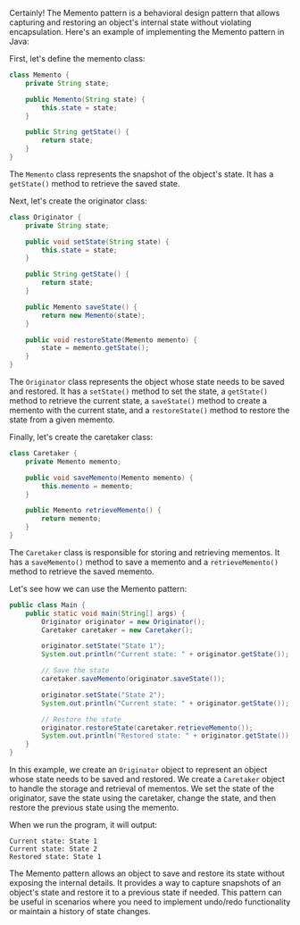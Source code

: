 Certainly! The Memento pattern is a behavioral design pattern that allows capturing and restoring an object's internal state without violating encapsulation. Here's an example of implementing the Memento pattern in Java:

First, let's define the memento class:

```java
class Memento {
    private String state;

    public Memento(String state) {
        this.state = state;
    }

    public String getState() {
        return state;
    }
}
```

The `Memento` class represents the snapshot of the object's state. It has a `getState()` method to retrieve the saved state.

Next, let's create the originator class:

```java
class Originator {
    private String state;

    public void setState(String state) {
        this.state = state;
    }

    public String getState() {
        return state;
    }

    public Memento saveState() {
        return new Memento(state);
    }

    public void restoreState(Memento memento) {
        state = memento.getState();
    }
}
```

The `Originator` class represents the object whose state needs to be saved and restored. It has a `setState()` method to set the state, a `getState()` method to retrieve the current state, a `saveState()` method to create a memento with the current state, and a `restoreState()` method to restore the state from a given memento.

Finally, let's create the caretaker class:

```java
class Caretaker {
    private Memento memento;

    public void saveMemento(Memento memento) {
        this.memento = memento;
    }

    public Memento retrieveMemento() {
        return memento;
    }
}
```

The `Caretaker` class is responsible for storing and retrieving mementos. It has a `saveMemento()` method to save a memento and a `retrieveMemento()` method to retrieve the saved memento.

Let's see how we can use the Memento pattern:

```java
public class Main {
    public static void main(String[] args) {
        Originator originator = new Originator();
        Caretaker caretaker = new Caretaker();

        originator.setState("State 1");
        System.out.println("Current state: " + originator.getState());

        // Save the state
        caretaker.saveMemento(originator.saveState());

        originator.setState("State 2");
        System.out.println("Current state: " + originator.getState());

        // Restore the state
        originator.restoreState(caretaker.retrieveMemento());
        System.out.println("Restored state: " + originator.getState());
    }
}
```

In this example, we create an `Originator` object to represent an object whose state needs to be saved and restored. We create a `Caretaker` object to handle the storage and retrieval of mementos. We set the state of the originator, save the state using the caretaker, change the state, and then restore the previous state using the memento.

When we run the program, it will output:

```
Current state: State 1
Current state: State 2
Restored state: State 1
```

The Memento pattern allows an object to save and restore its state without exposing the internal details. It provides a way to capture snapshots of an object's state and restore it to a previous state if needed. This pattern can be useful in scenarios where you need to implement undo/redo functionality or maintain a history of state changes.